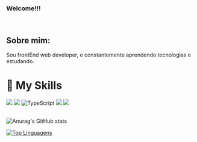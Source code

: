 
### Welcome!!!
<br/>

## Sobre mim:
<p>Sou frontEnd web developer, e constantemente aprendendo tecnologias e estudando.</p>


# :rocket: My Skills
![](https://img.shields.io/badge/React-20232A?style=for-the-badge&logo=react&logoColor=61DAFB)
![](https://img.shields.io/badge/JavaScript-323330?style=for-the-badge&logo=javascript&logoColor=F7DF1E)
![TypeScript](https://img.shields.io/badge/typescript-%23007ACC.svg?style=for-the-badge&logo=typescript&logoColor=white)
![](	https://img.shields.io/badge/HTML5-E34F26?style=for-the-badge&logo=html5&logoColor=white)
![](https://img.shields.io/badge/CSS3-1572B6?style=for-the-badge&logo=css3&logoColor=white)
<br/>
<br/>

![Anurag's GitHub stats](https://github-readme-stats.vercel.app/api?username=PavaniTiago&show_icons=true&theme=dracula)

[![Top Linguagens](https://github-readme-stats.vercel.app/api/top-langs/?username=PavaniTiago&layout=compact)](https://github.com/anuraghazra/github-readme-stats)
